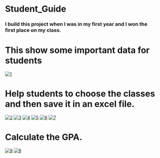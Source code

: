 # Student_Guide
### I build this project when I was in my first year and I won the first place on my class.

# This show some important data for students
<a href="https://ibb.co/kc2Vwbj"><img src="https://i.ibb.co/bd5jCwT/1.png" alt="1" border="0"></a>
# Help students to choose the classes and then save it in an excel file.
<a href="https://ibb.co/1XBnZNp"><img src="https://i.ibb.co/X564XPd/2.png" alt="2" border="0"></a>
<a href="https://ibb.co/nsqZPN8"><img src="https://i.ibb.co/VW0rwcp/3.png" alt="3" border="0"></a>
<a href="https://ibb.co/JCkwFbS"><img src="https://i.ibb.co/7bydNT0/4.png" alt="4" border="0"></a>
<a href="https://ibb.co/26HZ3G2"><img src="https://i.ibb.co/z5D6Vqc/5.png" alt="5" border="0"></a>
<a href="https://ibb.co/55phymM"><img src="https://i.ibb.co/Q6SvRLb/6.png" alt="6" border="0"></a>
<a href="https://ibb.co/JqBYL0Y"><img src="https://i.ibb.co/ScskTWk/7.png" alt="7" border="0"></a>
# Calculate the GPA.
<a href="https://ibb.co/XVrRpSW"><img src="https://i.ibb.co/3k9ZWBT/8.png" alt="8" border="0"></a>
<a href="https://ibb.co/tYHBRrH"><img src="https://i.ibb.co/nQwrpJw/9.png" alt="9" border="0"></a>
